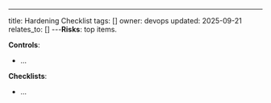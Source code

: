 ---
title: Hardening Checklist
tags: []
owner: devops
updated: 2025-09-21
relates_to: []
---**Risks**: top items.

**Controls**:
- …

**Checklists**:
- …